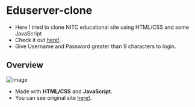 # Eduserver-clone
- Here I tried to clone NITC educational site using HTML/CSS and some JavaScript
- Check it out [here!](https://srinivas-website.w3spaces.com/).
- Give Username and Password greater than 9 characters to login.

## Overview
![image](https://user-images.githubusercontent.com/80870847/152470158-17181f2f-d158-4bd7-84d9-b1ef4ea24ec3.png)
- Made with **HTML/CSS** and **JavaScript**.
- You can see original site [here!](https://eduserver.nitc.ac.in/login/index.php).
